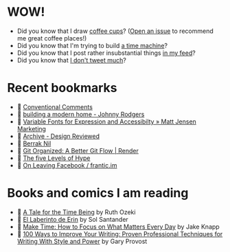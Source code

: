 # WOW!

- Did you know that I draw [coffee cups](https://papercups.mamuso.net/)? ([Open an issue](https://github.com/mamuso/papercups/issues) to recommend me great coffee places!)
- Did you know that I'm trying to build [a time machine](https://github.com/mamuso/fluxcapacitor)?
- Did you know that I post rather insubstantial things [in my feed](https://feed.mamuso.net/)?
- Did you know that [I don't tweet much](https://twitter.com/mamuso)?

# Recent bookmarks

- 👀 [Conventional Comments](https://conventionalcomments.org/)
- 👀 [building a modern home - Johnny Rodgers](https://johnnyrodgers.is/building-a-modern-home)
- 👀 [Variable Fonts for Expression and Accessibilty » Matt Jensen Marketing](https://mattjensenmarketing.com/variable-fonts/)
- 👀 [Archive - Design Reviewed](https://www.designreviewed.com/archive/)
- 👀 [Berrak Nil](https://berraknil.github.io/)
- 👀 [Git Organized: A Better Git Flow | Render](https://render.com/blog/git-organized-a-better-git-flow)
- 👀 [The five Levels of Hype](https://johannesklingebiel.de/2022/01/12/hype-as-a-scale.html)
- 👀 [On Leaving Facebook / frantic.im](https://frantic.im/leaving-facebook/)


# Books and comics I am reading

- 📘 [A Tale for the Time Being](https://www.goodreads.com/book/show/57363023) by Ruth Ozeki
- 📘 [El Laberinto de Erin](https://www.goodreads.com/book/show/60091934) by Sol Santander
- 📘 [Make Time: How to Focus on What Matters Every Day](https://www.goodreads.com/book/show/39317186) by Jake Knapp
- 📘 [100 Ways to Improve Your Writing: Proven Professional Techniques for Writing With Style and Power](https://www.goodreads.com/book/show/43229424) by Gary Provost

